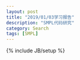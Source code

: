 ```yaml
---
layout: post
title: "2019/01/03学习报告"
description: "SMPL代码研究"
category: Search
tags: [SMPL]
---
```


{% include JB/setup %}
